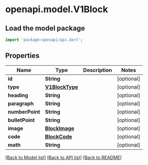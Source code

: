 # openapi.model.V1Block

## Load the model package
```dart
import 'package:openapi/api.dart';
```

## Properties
Name | Type | Description | Notes
------------ | ------------- | ------------- | -------------
**id** | **String** |  | [optional] 
**type** | [**V1BlockType**](V1BlockType.md) |  | [optional] 
**heading** | **String** |  | [optional] 
**paragraph** | **String** |  | [optional] 
**numberPoint** | **String** |  | [optional] 
**bulletPoint** | **String** |  | [optional] 
**image** | [**BlockImage**](BlockImage.md) |  | [optional] 
**code** | [**BlockCode**](BlockCode.md) |  | [optional] 
**math** | **String** |  | [optional] 

[[Back to Model list]](../README.md#documentation-for-models) [[Back to API list]](../README.md#documentation-for-api-endpoints) [[Back to README]](../README.md)


